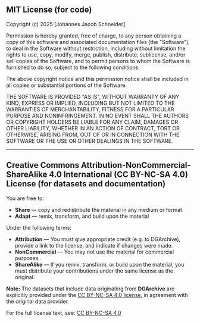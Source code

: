 ## MIT License (for code)

Copyright (c) 2025 [Johannes Jacob Schneider]

Permission is hereby granted, free of charge, to any person obtaining a copy
of this software and associated documentation files (the "Software"), to deal
in the Software without restriction, including without limitation the rights
to use, copy, modify, merge, publish, distribute, sublicense, and/or sell
copies of the Software, and to permit persons to whom the Software is
furnished to do so, subject to the following conditions:

The above copyright notice and this permission notice shall be included in all
copies or substantial portions of the Software.

THE SOFTWARE IS PROVIDED "AS IS", WITHOUT WARRANTY OF ANY KIND, EXPRESS OR
IMPLIED, INCLUDING BUT NOT LIMITED TO THE WARRANTIES OF MERCHANTABILITY,
FITNESS FOR A PARTICULAR PURPOSE AND NONINFRINGEMENT. IN NO EVENT SHALL THE
AUTHORS OR COPYRIGHT HOLDERS BE LIABLE FOR ANY CLAIM, DAMAGES OR OTHER
LIABILITY, WHETHER IN AN ACTION OF CONTRACT, TORT OR OTHERWISE, ARISING FROM,
OUT OF OR IN CONNECTION WITH THE SOFTWARE OR THE USE OR OTHER DEALINGS IN THE
SOFTWARE.

---

## Creative Commons Attribution-NonCommercial-ShareAlike 4.0 International (CC BY-NC-SA 4.0) License (for datasets and documentation)

You are free to:
- **Share** — copy and redistribute the material in any medium or format
- **Adapt** — remix, transform, and build upon the material

Under the following terms:
- **Attribution** — You must give appropriate credit (e.g. to DGArchive), provide a link to the license, and indicate if changes were made.
- **NonCommercial** — You may not use the material for commercial purposes.
- **ShareAlike** — If you remix, transform, or build upon the material, you must distribute your contributions under the same license as the original.

**Note:** The datasets that include data originating from **DGArchive** are explicitly provided under the [CC BY-NC-SA 4.0 license](https://creativecommons.org/licenses/by-nc-sa/4.0/legalcode), in agreement with the original data provider.

For the full license text, see: [CC BY-NC-SA 4.0](https://creativecommons.org/licenses/by-nc-sa/4.0/legalcode)

